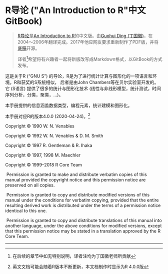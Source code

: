 # R导论 ("An Introduction to R"中文GitBook)

> [R导论](https://github.com/DingGuohui/R-intro-cn)是[An Introduction to R](https://cran.r-project.org/doc/manuals/r-release/R-intro.html#Logical-vectors)的中文版。由[Guohui Ding (丁国徽)](https://github.com/DingGuohui)，在2004～2006年翻译完成。2017年他应网友要求重新制作了PDF版，并将[底稿](https://github.com/DingGuohui/R-intro-cn)开源。
>
> 译者[^1]希望将有兴趣者一起将新版改写成Markdown格式，以GitBook的方式发布。



这是关于R (“GNU S”) 的导论，R是为了进行统计计算与图形化的一项语言和环境。R和获奖的S系统相似， 后者是由John Chambers等在贝尔实验室开发的。它 (S语言) 提供了很多的统计与图形化技术 (线性与非线形模型，统计测试，时间序列分析，分类，聚类，...)。

本手册提供的信息涵盖数据类型，编程元素，统计建模和图形化。

本手册对应R的版本4.0.0 (2020-04-24)。[^2] 

Copyright © 1990 W. N. Venables

Copyright © 1992 W. N. Venables & D. M. Smith

Copyright © 1997 R. Gentleman & R. Ihaka

Copyright © 1997, 1998 M. Maechler

Copyright © 1999–2018 R Core Team

​	Permission is granted to make and distribute verbatim copies of this manual provided the copyright notice and this permission notice are preserved on all copies.

​	Permission is granted to copy and distribute modified versions of this manual under the conditions for verbatim copying, provided that the entire resulting derived work is distributed under the terms of a permission notice identical to this one.

​	Permission is granted to copy and distribute translations of this manual into another language, under the above conditions for modified versions, except that this permission notice may be stated in a translation approved by the R Core Team.



---

[^1]: 在后续的章节中如无特别说明，译者注均为丁国徽老师所贡献
[^2]: 英文文档可能会随着R版本不断更新，本文档制作时显示为R 4.0.0版